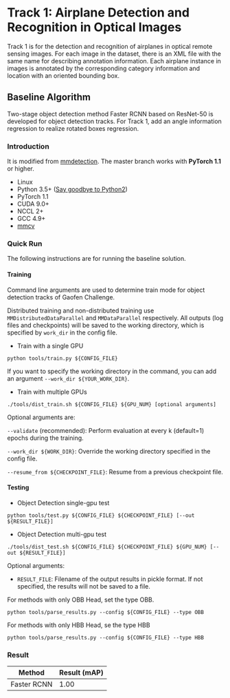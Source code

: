 # Track 1: Airplane Detection and Recognition in Optical Images

Track 1 is for the detection and recognition of airplanes in optical remote sensing images. For each image in the dataset, there is an XML file with the same name for describing annotation information. Each airplane instance in images is annotated by the corresponding category information and location with an oriented bounding box.

## Baseline Algorithm
Two-stage object detection method Faster RCNN based on ResNet-50 is developed for object detection tracks. For Track 1, add an angle information regression to realize rotated boxes regression.

### Introduction
It is modified from [mmdetection](https://github.com/open-mmlab/mmdetection). The master branch works with **PyTorch 1.1** or higher.

- Linux
- Python 3.5+ ([Say goodbye to Python2](https://python3statement.org/))
- PyTorch 1.1
- CUDA 9.0+
- NCCL 2+
- GCC 4.9+
- [mmcv](https://github.com/open-mmlab/mmcv)

### Quick Run
The following instructions are for running the baseline solution.

#### Training
Command line arguments are used to determine train mode for object detection tracks of Gaofen Challenge. 

Distributed training and non-distributed training use `MMDistributedDataParallel` and `MMDataParallel` respectively. All outputs (log files and checkpoints) will be saved to the working directory, which is specified by `work_dir` in the config file.

* Train with a single GPU

```shell
python tools/train.py ${CONFIG_FILE}
```

If you want to specify the working directory in the command, you can add an argument `--work_dir ${YOUR_WORK_DIR}`.

* Train with multiple GPUs

```shell
./tools/dist_train.sh ${CONFIG_FILE} ${GPU_NUM} [optional arguments]
```

Optional arguments are:

`--validate` (recommended): Perform evaluation at every k (default=1) epochs during the training.

`--work_dir ${WORK_DIR}`: Override the working directory specified in the config file.

`--resume_from ${CHECKPOINT_FILE}`: Resume from a previous checkpoint file.



#### Testing

* Object Detection single-gpu test
 ```
 python tools/test.py ${CONFIG_FILE} ${CHECKPOINT_FILE} [--out ${RESULT_FILE}]
 ```
* Object Detection multi-gpu test
```
./tools/dist_test.sh ${CONFIG_FILE} ${CHECKPOINT_FILE} ${GPU_NUM} [--out ${RESULT_FILE}]
```

Optional arguments:
- `RESULT_FILE`: Filename of the output results in pickle format. If not specified, the results will not be saved to a file.

For methods with only OBB Head, set the type OBB.
```
python tools/parse_results.py --config ${CONFIG_FILE} --type OBB
```
For methods with only HBB Head, se the type HBB
```
python tools/parse_results.py --config ${CONFIG_FILE} --type HBB
```

### Result

|    Method   | Result (mAP) |
| ----------- | ----------- |
| Faster RCNN | 1.00 |